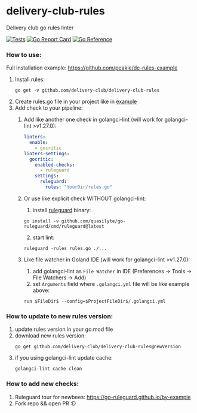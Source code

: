 # delivery-club-rules

Delivery club go rules linter

[![Tests](https://github.com/delivery-club/delivery-club-rules/workflows/Tests/badge.svg)](https://github.com/delivery-club/delivery-club-rules/blob/main/.github/workflows/ci.yml)
[![Go Report Card](https://goreportcard.com/badge/github.com/delivery-club/delivery-club-rules)](https://goreportcard.com/report/github.com/delivery-club/delivery-club-rules)
[![Go Reference](https://pkg.go.dev/badge/github.com/delivery-club/delivery-club-rules.svg)](https://pkg.go.dev/github.com/delivery-club/delivery-club-rules)

### How to use:
Full installation example: https://github.com/peakle/dc-rules-example

1. Install rules:
      ```shell
      go get -v github.com/delivery-club/delivery-club-rules
      ```
2. Create rules.go file in your project like in [example](https://github.com/delivery-club/delivery-club-rules/tree/main/example/rules.go)
3. Add check to your pipeline:
   1. Add like another one check in golangci-lint (will work for golangci-lint >v1.27.0):

       ``` yaml
       linters:
         enable:
           - gocritic
       linters-settings:
         gocritic:
           enabled-checks:
             - ruleguard
           settings:
             ruleguard:
               rules: "YourDir/rules.go"
       ```
   2. Or use like explicit check WITHOUT golangci-lint:
      1. install [ruleguard](https://github.com/quasilyte/go-ruleguard) binary:
      ``` shell
      go install -v github.com/quasilyte/go-ruleguard/cmd/ruleguard@latest
      ```
      2. start lint:
      ``` shell
      ruleguard -rules rules.go ./...
      ```
   3. Like file watcher in Goland IDE (will work for golangci-lint >v1.27.0):
      1. add golangci-lint as `File Watcher` in IDE (Preferences -> Tools -> File Watchers -> Add)
      2. set `Arguments` field where `.golangci.yml` file will be like example above:

      ```
      run $FileDir$ --config=$ProjectFileDir$/.golangci.yml
      ```
### How to update to new rules version:
   1. update rules version in your go.mod file
   2. download new rules version:
      ```shell
      go get github.com/delivery-club/delivery-club-rules@newVersion
      ```
   3. if you using golangci-lint update cache:
      ```shell
      golangci-lint cache clean
      ```

### How to add new checks:

1. Ruleguard tour for newbees: https://go-ruleguard.github.io/by-example
2. Fork repo && open PR :D
